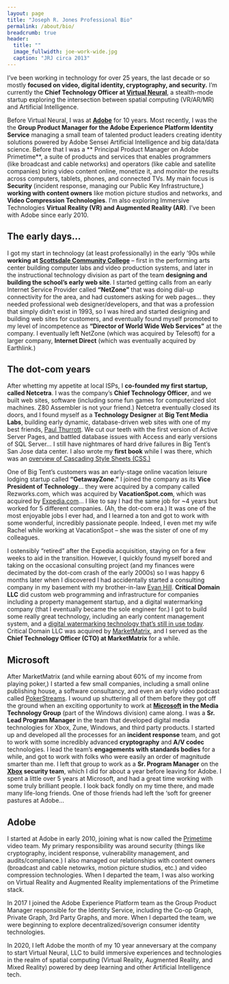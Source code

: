 ```yaml
---
layout: page
title: "Joseph R. Jones Professional Bio"
permalink: /about/bio/
breadcrumb: true
header:
  title: ""
  image_fullwidth: joe-work-wide.jpg
  caption: "JRJ circa 2013"
---
```


I’ve been working in technology for over 25 years, the last decade or so mostly **focused on video, digital identity, cryptography, and security.** I’m currently the **Chief Technology Officer at [Virtual Neural](https://virtualneural.net)**, a stealth-mode startup exploring the intersection between spatial computing (VR/AR/MR) and Artificial Intelligence. 

Before Virtual Neural, I was at **[Adobe](https://adobe.com)** for 10 years. Most recently, I was the the **Group Product Manager for the Adobe Experience Platform Identity Service** managing a small team of talented product leaders creating identity solutions powered by Adobe Sensei Artificial Intelligence and big data/data science. Before that I was a ** Principal Product Manager on Adobe Primetime**, a suite of products and services that enables programmers (like broadcast and cable networks) and operators (like cable and satellite companies) bring video content online, monetize it, and monitor the results across computers, tablets, phones, and connected TVs. My main focus is **Security** (incident response, managing our Public Key Infrastructure,) **working with content owners** like motion picture studios and networks, and **Video Compression Technologies**. I'm also exploring Immersive Technologies **Virtual Reality (VR) and Augmented Reality (AR)**. I’ve been with Adobe since early 2010.

## The early days…
I got my start in technology (at least professionally) in the early ’90s while **working at [Scottsdale Community College](http://www.sc.maricopa.edu)** – first in the performing arts center building computer labs and video production systems, and later in the instructional technology division as part of the team **designing and building the school’s early web site**. I started getting calls from an early Internet Service Provider called **“NetZone”** that was doing dial-up connectivity for the area, and had customers asking for web pages… they needed professional web designer/developers, and that was a profession that simply didn’t exist in 1993, so I was hired and started designing and building web sites for customers, and eventually found myself promoted to my level of incompetence as **“Director of World Wide Web Services”** at the company. I eventually left NetZone (which was acquired by Telesoft) for a larger company, **Internet Direct** (which was eventually acquired by Earthlink.)

## The dot-com years
After whetting my appetite at local ISPs, I **co-founded my first startup, called Netcetra**. I was the company’s **Chief Technology Officer**, and we built web sites, software (including some fun games for computerized slot machines. Z80 Assembler is not your friend.) Netcetra eventually closed its doors, and I found myself as a **Technology Designer** at **Big Tent Media Labs**, building early dynamic, database-driven web sites with one of my best friends, [Paul Thurrott](http://thurrott.com). We cut our teeth with the first version of Active Server Pages, and battled database issues with Access and early versions of SQL Server… I still have nightmares of hard drive failures in Big Tent’s San Jose data center. I also wrote my **first book** while I was there, which was an [overview of Cascading Style Sheets (CSS.)](http://www.amazon.com/Cascading-Style-Sheets-A-Primer/dp/1558285792)
 
One of Big Tent’s customers was an early-stage online vacation leisure lodging startup called **“GetawayZone.”** I joined the company as its **Vice President of Technology**… they were acquired by a company called Rezworks.com, which was acquired by **VacationSpot.com**, which was acquired by [Expedia.com](http://expedia.com)… I like to say I had the same job for ~4 years but worked for 5 different companies. (Ah, the dot-com era.) It was one of the most enjoyable jobs I ever had, and I learned a ton and got to work with some wonderful, incredibly passionate people. Indeed, I even met my wife Rachel while working at VacationSpot – she was the sister of one of my colleagues.

I ostensibly “retired” after the Expedia acquisition, staying on for a few weeks to aid in the transition. However, I quickly found myself bored and taking on the occasional consulting project (and my finances were decimated by the dot-com crash of the early 2000s) so I was happy 6 months later when I discovered I had accidentally started a consulting company in my basement with my brother-in-law [Evan Hill](http://evanhill.org/). **Critical Domain LLC** did custom web programming and infrastructure for companies including a property management startup, and a digital watermarking company (that I eventually became the sole engineer for.) I got to build some really great technology, including an early content management system, and a [digital watermarking technology that’s still in use today](http://www.activatedcontent.com/). Critical Domain LLC was acquired by [MarketMatrix](http://marketmatrix.com/), and I served as the **Chief Technology Officer (CTO) at MarketMatrix** for a while.

## Microsoft
After MarketMatrix (and while earning about 60% of my income from playing poker,) I started a few small companies, including a small online publishing house, a software consultancy, and even an early video podcast called [PokerStreams](http://www.youtube.com/watch?v=fB_qOpwVH2Y). I wound up shuttering all of them before they got off the ground when an exciting opportunity to work at **[Microsoft](http://microsoft.com) in the Media Technology Group** (part of the Windows division) came along. I was a **Sr. Lead Program Manager** in the team that developed digital media technologies for Xbox, Zune, Windows, and third party products. I started up and developed all the processes for an **incident response** team, and got to work with some incredibly advanced **cryptography** and **A/V codec** technologies. I lead the team’s **engagements with standards bodies** for a while, and got to work with folks who were easily an order of magnitude smarter than me. I left that group to work as a **Sr. Program Manager** on the **[Xbox](http://xbox.com/) security team**, which I did for about a year before leaving for Adobe. I spent a little over 5 years at Microsoft, and had a great time working with some truly brilliant people.  I look back fondly on my time there, and made many life-long friends. One of those friends had left the ‘soft for greener pastures at Adobe...

## Adobe
I started at Adobe in early 2010, joining what is now called the [Primetime](http://adobe.com/primetime/) video team. My primary responsibility was around security (things like cryptography, incident response, vulnerability management, and audits/compliance.) I also managed our relationships with content owners (broadcast and cable netowrks, motion picture studios, etc.) and video compression technologies. When I departed the team, I was also working on Virtual Reality and Augmented Reality implementations of the Primetime stack.

In 2017 I joined the Adobe Experience Platform team as the Group Product Manager responsible for the Identity Service, including the Co-op Graph, Private Graph, 3rd Party Graphs, and more. When I departed the team, we were beginning to explore decentralized/soverign consumer identity technologies.

In 2020, I left Adobe the month of my 10 year anneversary at the company to start Virtual Neural, LLC to build immersive experiences and technologies in the realm of spatial computing (Virtual Reality, Augmented Reality, and Mixed Reality) powered by deep learning and other Artificial Intelligence tech. 


